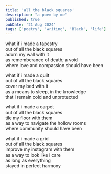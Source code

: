 ```yaml
---
title: 'all the black squares'
description: "a poem by me"
published: true
pubDate: '21 Aug 2024'
tags: ['poetry', 'writing', 'Black', 'life']
---
```


what if i made a tapestry  
out of all the black squares  
adorn my wall with it  
as rememberance of death; a void  
where love and compassion should have been  

what if i made a quilt  
out of all the black squares  
cover my bed with it  
as a means to sleep, in the knowledge  
that i remain cold and unprotected  

what if i made a carpet  
out of all the black squares  
tile my floor with them  
as a way to navigate the hollow rooms  
where community should have been  

what if i made a grid  
out of all the black squares  
improve my instagram with them  
as a way to look like i care  
as long as everything  
stayed in perfect harmony